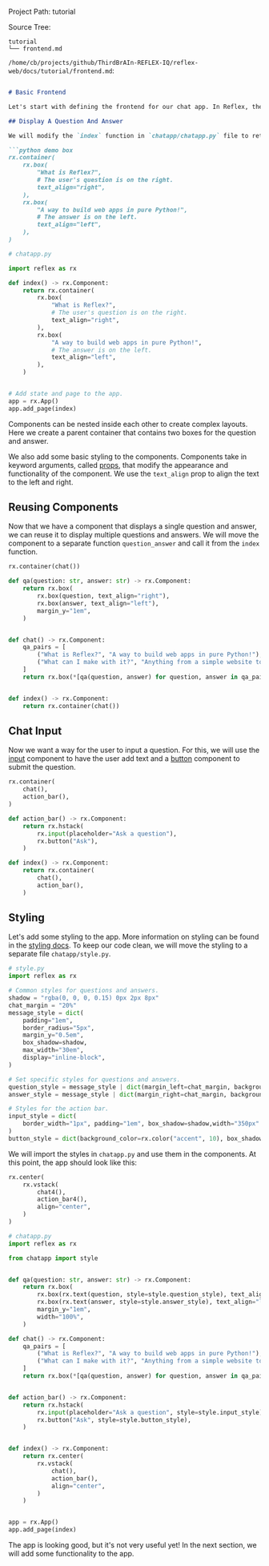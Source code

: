 Project Path: tutorial

Source Tree:

```
tutorial
└── frontend.md

```

`/home/cb/projects/github/ThirdBrAIn-REFLEX-IQ/reflex-web/docs/tutorial/frontend.md`:

```md

# Basic Frontend

Let's start with defining the frontend for our chat app. In Reflex, the frontend can be broken down into independent, reusable components. See the [components docs]({components.props.path}) for more information.

## Display A Question And Answer

We will modify the `index` function in `chatapp/chatapp.py` file to return a component that displays a single question and answer.

```python demo box
rx.container(
    rx.box(
        "What is Reflex?",
        # The user's question is on the right.
        text_align="right",
    ),
    rx.box(
        "A way to build web apps in pure Python!",
        # The answer is on the left.
        text_align="left",
    ),
)
```

```python
# chatapp.py

import reflex as rx

def index() -> rx.Component:
    return rx.container(
        rx.box(
            "What is Reflex?",
            # The user's question is on the right.
            text_align="right",
        ),
        rx.box(
            "A way to build web apps in pure Python!",
            # The answer is on the left.
            text_align="left",
        ),
    )


# Add state and page to the app.
app = rx.App()
app.add_page(index)
```

Components can be nested inside each other to create complex layouts. Here we create a parent container that contains two boxes for the question and answer.

We also add some basic styling to the components. Components take in keyword arguments, called [props]({components.props.path}), that modify the appearance and functionality of the component. We use the `text_align` prop to align the text to the left and right.

## Reusing Components

Now that we have a component that displays a single question and answer, we can reuse it to display multiple questions and answers. We will move the component to a separate function `question_answer` and call it from the `index` function.


```python demo box
rx.container(chat())
```

```python
def qa(question: str, answer: str) -> rx.Component:
    return rx.box(
        rx.box(question, text_align="right"),
        rx.box(answer, text_align="left"),
        margin_y="1em",
    )


def chat() -> rx.Component:
    qa_pairs = [
        ("What is Reflex?", "A way to build web apps in pure Python!"),
        ("What can I make with it?", "Anything from a simple website to a complex web app!"),
    ]
    return rx.box(*[qa(question, answer) for question, answer in qa_pairs])


def index() -> rx.Component:
    return rx.container(chat())
```

## Chat Input

Now we want a way for the user to input a question. For this, we will use the [input]({library.forms.input.path}) component to have the user add text and a [button]({library.forms.button.path}) component to submit the question.


```python demo box
rx.container(
    chat(),
    action_bar(),
)
```

```python
def action_bar() -> rx.Component:
    return rx.hstack(
        rx.input(placeholder="Ask a question"),
        rx.button("Ask"),
    )

def index() -> rx.Component:
    return rx.container(
        chat(),
        action_bar(),
    )
```

## Styling

Let's add some styling to the app. More information on styling can be found in the [styling docs]({styling.overview.path}). To keep our code clean, we will move the styling to a separate file `chatapp/style.py`.

```python
# style.py
import reflex as rx

# Common styles for questions and answers.
shadow = "rgba(0, 0, 0, 0.15) 0px 2px 8px"
chat_margin = "20%"
message_style = dict(
    padding="1em",
    border_radius="5px",
    margin_y="0.5em",
    box_shadow=shadow,
    max_width="30em",
    display="inline-block",
)

# Set specific styles for questions and answers.
question_style = message_style | dict(margin_left=chat_margin, background_color=rx.color("gray", 4))
answer_style = message_style | dict(margin_right=chat_margin, background_color=rx.color("accent", 8))

# Styles for the action bar.
input_style = dict(
    border_width="1px", padding="1em", box_shadow=shadow,width="350px"
)
button_style = dict(background_color=rx.color("accent", 10), box_shadow=shadow)
```

We will import the styles in `chatapp.py` and use them in the components. At this point, the app should look like this:


```python demo box
rx.center(
    rx.vstack(
        chat4(),
        action_bar4(),
        align="center",
    )
)
```

```python
# chatapp.py
import reflex as rx

from chatapp import style


def qa(question: str, answer: str) -> rx.Component:
    return rx.box(
        rx.box(rx.text(question, style=style.question_style), text_align="right"),
        rx.box(rx.text(answer, style=style.answer_style), text_align="left"),
        margin_y="1em",
        width="100%",
    )

def chat() -> rx.Component:
    qa_pairs = [
        ("What is Reflex?", "A way to build web apps in pure Python!"),
        ("What can I make with it?", "Anything from a simple website to a complex web app!"),
    ]
    return rx.box(*[qa(question, answer) for question, answer in qa_pairs])


def action_bar() -> rx.Component:
    return rx.hstack(
        rx.input(placeholder="Ask a question", style=style.input_style),
        rx.button("Ask", style=style.button_style),
    )


def index() -> rx.Component:
    return rx.center(
        rx.vstack(
            chat(),
            action_bar(),
            align="center",
        )
    )


app = rx.App()
app.add_page(index)
```

The app is looking good, but it's not very useful yet! In the next section, we will add some functionality to the app.

```